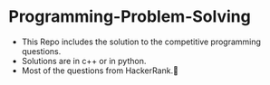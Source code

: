 # Programming-Problem-Solving
* This Repo includes the solution to the competitive programming questions.<br>
* Solutions are in c++ or in python.<br>
* Most of the questions from HackerRank.🙂
